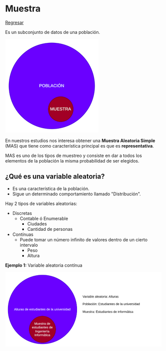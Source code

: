 # Muestra

[Regresar](../../README.md)

Es un subconjunto de datos de una población.

![Muestra](../images/muestra.png "Muestra")

En nuestros estudios nos interesa obtener una **Muestra Aleatoria Simple**
(MAS) que tiene como característica principal es que es **representativa**.

MAS es uno de los tipos de muestreo y consiste en dar a todos los elementos de
la población la misma probabilidad de ser elegidos.

## ¿Qué es una variable aleatoria?

- Es una característica de la población.
- Sigue un determinado comportamiento llamado "Distribución".

Hay 2 tipos de variables aleatorias:

- Discretas
  - Contable ó Enumerable
    - Ciudades
    - Cantidad de personas
- Contínuas
  - Puede tomar un número infinito de valores dentro de un cierto intervalo
    - Peso
    - Altura

**Ejemplo 1:** Variable aleatoria contínua

![Muestra Ejemplo 1](../images/muestra_example_1.png "Muestra Ejemplo 1")
